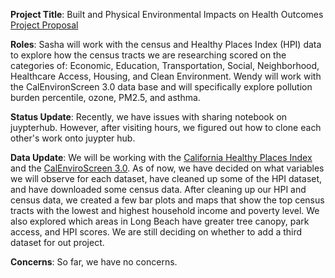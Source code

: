 **Project Title**: Built and Physical Environmental Impacts on Health Outcomes
[Project Proposal](https://github.com/wendymiranda/GroupAssignments/blob/main/GroupAssignment1.md)

**Roles**:
Sasha will work with the census and Healthy Places Index (HPI) data to explore how the census tracts we are researching scored on the categories of: 
Economic,
Education,
Transportation,
Social,
Neighborhood, 
Healthcare Access,
Housing, and
Clean Environment.
Wendy will work with the CalEnvironScreen 3.0 data base and will specifically explore pollution burden percentile, ozone, PM2.5, and asthma. 

**Status Update**: Recently, we have issues with sharing notebook on juypterhub. However, after visiting hours, we figured out how to clone each other's work onto juypter hub. 

**Data Update**: We will be working with the [California Healthy Places Index](https://healthyplacesindex.org/) and the [CalEnviroScreen 3.0](https://oehha.ca.gov/calenviroscreen/report/calenviroscreen-30). As of now, we have decided on what variables we will observe for each dataset, have cleaned up some of the HPI dataset, and have downloaded some census data. After cleaning up our HPI and census data, we created a few bar plots and maps that show the top census tracts with the lowest and highest household income and poverty level. We also explored which areas in Long Beach have greater tree canopy, park access, and HPI scores. We are still deciding on whether to add a third dataset for out project.

**Concerns**: So far, we have no concerns.
